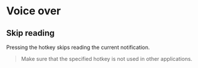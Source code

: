 # Voice over

## Skip reading

Pressing the hotkey skips reading the current notification.

> Make sure that the specified hotkey is not used in other applications.